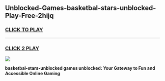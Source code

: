 
## Unblocked-Games-basketbal-stars-unblocked-Play-Free-2hijq
<h3>
<a href="https://premium76.site?title=basketbal-stars-unblocked&ref=23A">CLICK TO PLAY</a></h3>
<hr>

<h3>
<a href="https://premium76.site?title=basketbal-stars-unblocked&ref=23A">CLICK 2 PLAY</a>
  
</h3>

<a href="https://premium76.site?title=basketbal-stars-unblocked&ref=23A"><img src="https://clearcache.store/games.png"></a>


**basketbal-stars-unblocked games unblocked: Your Gateway to Fun and Accessible Online Gaming**
